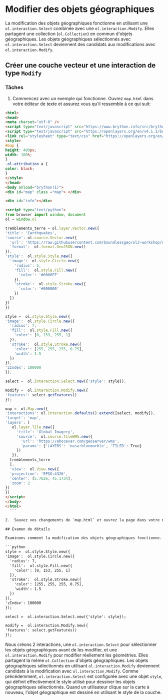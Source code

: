 # Modifier des objets géographiques

La modification des objets géographiques fonctionne en utilisant une `ol.interaction.Select` combinée avec une `ol.interaction.Modify`. Elles partagent une collection (`ol.Collection`) en commun d'objets géographiques. Les objets géographiques sélectionnés avec `ol.interaction.Select` deviennent des candidats aux modifications avec `ol.interaction.Modify`.

## Créer une couche vecteur et une interaction de type `Modify`

### Tâches

1. Commencez avec un exemple qui fonctionne.  Ouvrez `map.html` dans votre éditeur de texte et assurez vous qu'il ressemble à ce qui suit:

  ```html
<html>
<head>
<meta charset="utf-8" />
<script type="text/javascript" src="https://www.brython.info/src/brython.js"></script>
<script type="text/javascript" src="https://openlayers.org/en/v4.1.1/build/ol.js"></script>
<link rel="stylesheet" type="text/css" href="https://openlayers.org/en/v4.1.1/css/ol.css">
<style>
#map {
height: 400px;
width: 100%;
}
.ol-attribution a {
color: black;
}
</style>
</head>
<body onload="brython(1)">
<div id="map" class ="map"> </div>

<div id="info"></div>

<script type="text/python">
from browser import window, document
ol = window.ol

tremblements_terre = ol.layer.Vector.new({
  'title': 'Earthquakes',
  'source': ol.source.Vector.new({
    'url': 'https://raw.githubusercontent.com/boundlessgeo/ol3-workshop/master/src/data/layers/7day-M2.5.json',
    'format':  ol.format.GeoJSON.new()
  }),
  'style':  ol.style.Style.new({
    'image':  ol.style.Circle.new({
      'radius': 5,
      'fill':  ol.style.Fill.new({
        'color': '#0000FF'
      }),
      'stroke':  ol.style.Stroke.new({
        'color': '#000000'
      })
    })
  })
})

style =  ol.style.Style.new({
  'image':  ol.style.Circle.new({
    'radius': 7,
    'fill':  ol.style.Fill.new({
      'color': [0, 153, 255, 1]
    }),
    'stroke':  ol.style.Stroke.new({
      'color': [255, 255, 255, 0.75],
      'width': 1.5
    })
  }),
  'zIndex': 100000
});

select =  ol.interaction.Select.new({'style': style});

modify =  ol.interaction.Modify.new({
  'features': select.getFeatures()
});

map =  ol.Map.new({
  'interactions': ol.interaction.defaults().extend([select, modify]),
  'target': 'map',
  'layers': [
     ol.layer.Tile.new({
       'title': 'Global Imagery',
       'source':  ol.source.TileWMS.new({
         'url': 'https://ahocevar.com/geoserver/wms',
         'params': {'LAYERS': 'nasa:bluemarble', 'TILED': True}
       })
     }),
    tremblements_terre
    ],
    'view':  ol.View.new({
    'projection': 'EPSG:4326',
    'center': [5.7626, 45.1734],
    'zoom': 2
  })
})
</script>
</body>
</html>
    ```

2.  Sauvez vos changements de `map.html` et ouvrez la page dans votre navigateur:  {{ book.workshopUrl }}/map.html. Pour voir la modification des objets géographiques en action, utilisez le clic souris pour sélectionner un tremblement de terre et ensuite bougez pour déplacer le point.

## Examen de détails

Examinons comment la modification des objets géographiques fonctionne.

```python
style =  ol.style.Style.new({
  'image':  ol.style.Circle.new({
    'radius': 7,
    'fill':  ol.style.Fill.new({
      'color': [0, 153, 255, 1]
    }),
    'stroke':  ol.style.Stroke.new({
      'color': [255, 255, 255, 0.75],
      'width': 1.5
    })
  }),
  'zIndex': 100000
});

select =  ol.interaction.Select.new({'style': style});

modify =  ol.interaction.Modify.new({
  'features': select.getFeatures()
});
```

Nous créons 2 interactions, une `ol.interaction.Select` pour sélectionner les objets géographiques avant de les modifier, et une `ol.interaction.Modify` pour modifier réellement les géométries. Elles partagent la même `ol.Collection` d'objets géographiques. Les objets géographiques sélectionnés en utilisant `ol.interaction.Modify` deviennent candidats à la modification avec `ol.interaction.Modify`. Comme précédemment, `ol.interaction.Select` est configurée avec une objet `style`, qui définit effectivement le style utilisé pour dessiner les objets géographiques sélectionnés. Quand un utilisateur clique sur la carte à nouveau, l'objet géographique est dessiné en utilisant le style de la couche.
